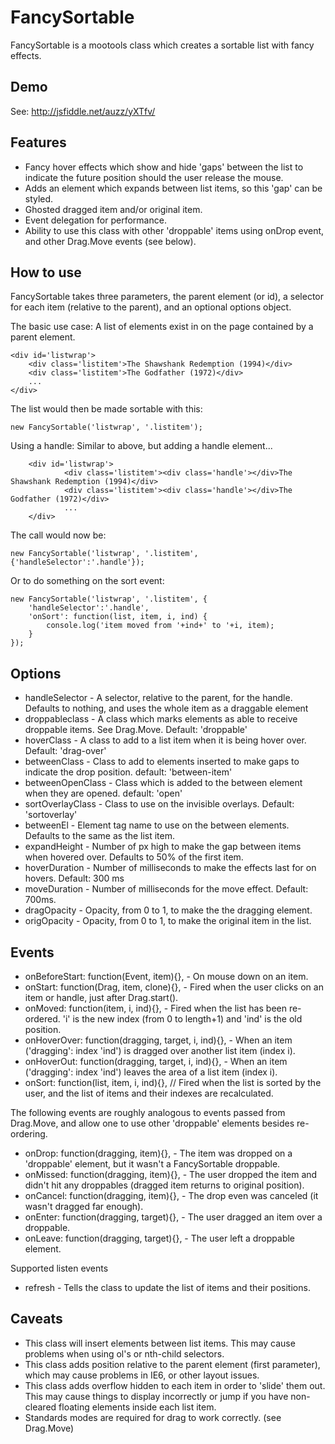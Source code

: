 FancySortable
===========

FancySortable is a mootools class which creates a sortable list with fancy effects.


Demo
----

See: http://jsfiddle.net/auzz/yXTfv/


Features
--------

* Fancy hover effects which show and hide 'gaps' between the list to indicate the future position should the user release the mouse.
* Adds an element which expands between list items, so this 'gap' can be styled.
* Ghosted dragged item and/or original item.
* Event delegation for performance.
* Ability to use this class with other 'droppable' items using onDrop event, and other Drag.Move events (see below).


How to use 
----------

FancySortable takes three parameters, the parent element (or id), a selector for each item 
(relative to the parent), and an optional options object. 


The basic use case:
A list of elements exist in on the page contained by a parent element. 

	<div id='listwrap'>
		<div class='listitem'>The Shawshank Redemption (1994)</div>
		<div class='listitem'>The Godfather (1972)</div>
		...
	</div>

The list would then be made sortable with this:

	new FancySortable('listwrap', '.listitem');

Using a handle:
Similar to above, but adding a handle element...

        <div id='listwrap'>
                <div class='listitem'><div class='handle'></div>The Shawshank Redemption (1994)</div>
                <div class='listitem'><div class='handle'></div>The Godfather (1972)</div>
                ...
        </div>

The call would now be:

	new FancySortable('listwrap', '.listitem', {'handleSelector':'.handle'});

Or to do something on the sort event:

	new FancySortable('listwrap', '.listitem', {
		'handleSelector':'.handle',
		'onSort': function(list, item, i, ind) {
			console.log('item moved from '+ind+' to '+i, item);
		}
	});

Options
-------

* handleSelector - A selector, relative to the parent, for the handle. Defaults to nothing, and uses the whole item as a draggable element
* droppableclass - A class which marks elements as able to receive droppable items. See Drag.Move. Default: 'droppable'
* hoverClass - A class to add to a list item when it is being hover over. Default: 'drag-over'
* betweenClass - Class to add to elements inserted to make gaps to indicate the drop position. default: 'between-item'
* betweenOpenClass - Class which is added to the between element when they are opened. default: 'open'
* sortOverlayClass - Class to use on the invisible overlays. Default: 'sortoverlay'
* betweenEl - Element tag name to use on the between elements. Defaults to the same as the list item.
* expandHeight - Number of px high to make the gap between items when hovered over. Defaults to 50% of the first item.
* hoverDuration - Number of milliseconds to make the effects last for on hovers. Default: 300 ms
* moveDuration - Number of milliseconds for the move effect. Default: 700ms.
* dragOpacity - Opacity, from 0 to 1, to make the the dragging element.
* origOpacity - Opacity, from 0 to 1, to make the original item in the list.

Events
------

* onBeforeStart: function(Event, item){}, - On mouse down on an item.
* onStart: function(Drag, item, clone){}, - Fired when the user clicks on an item or handle, just after Drag.start().
* onMoved: function(item, i, ind){}, - Fired when the list has been re-ordered. 'i' is the new index (from 0 to length+1) and 'ind' is the old position.
* onHoverOver: function(dragging, target, i, ind){}, - When an item ('dragging': index 'ind') is dragged over another list item (index i).
* onHoverOut: function(dragging, target, i, ind){}, - When an item ('dragging': index 'ind') leaves the area of a list item (index i).
* onSort: function(list, item, i, ind){}, // Fired when the list is sorted by the user, and the list of items and their indexes are recalculated.

The following events are roughly analogous to events passed from Drag.Move, and allow one to use other 'droppable' elements besides re-ordering.

* onDrop: function(dragging, item){}, - The item was dropped on a 'droppable' element, but it wasn't a FancySortable droppable.
* onMissed: function(dragging, item){}, - The user dropped the item and didn't hit any droppables (dragged item returns to original position).
* onCancel: function(dragging, item){}, - The drop even was canceled (it wasn't dragged far enough).
* onEnter: function(dragging, target){}, - The user dragged an item over a droppable.
* onLeave: function(dragging, target){}, - The user left a droppable element.

Supported listen events

* refresh - Tells the class to update the list of items and their positions.

Caveats
-------

* This class will insert elements between list items. This may cause problems when using ol's or nth-child selectors.
* This class adds position relative to the parent element (first parameter), which may cause problems in IE6, or other layout issues.
* This class adds overflow hidden to each item in order to 'slide' them out. This may cause things to display incorrectly or jump if you have non-cleared floating elements inside each list item.
* Standards modes are required for drag to work correctly. (see Drag.Move)

